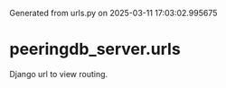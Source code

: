 Generated from urls.py on 2025-03-11 17:03:02.995675

# peeringdb_server.urls

Django url to view routing.
